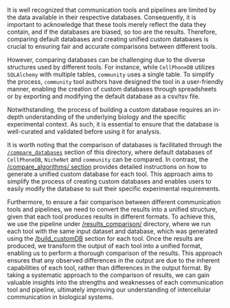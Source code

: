 It is well recognized that communication tools and pipelines are limited by the data available in their respective databases. Consequently, it is important to acknowledge that these tools merely reflect the data they contain, and if the databases are biased, so too are the results. Therefore, comparing default databases and creating unified custom databases is crucial to ensuring fair and accurate comparisons between different tools.

However, comparing databases can be challenging due to the diverse structures used by different tools. For instance, while `CellPhoneDB` utilizes `SQLAlchemy` with multiple tables, `community` uses a single table. To simplify the process, `community` tool authors have designed the tool in a user-friendly manner, enabling the creation of custom databases through spreadsheets or by exporting and modifying the default database as a csv/tsv file.

Notwithstanding, the process of building a custom database requires an in-depth understanding of the underlying biology and the specific experimental context. As such, it is essential to ensure that the database is well-curated and validated before using it for analysis.


It is worth noting that the comparison of databases is facilitated through the [`/compare_databases`](./method_comparison/compare_algorithms) section of this directory, where default databases of `CellPhoneDB`, `NicheNet` and `community` can be compared. In contrast, the [/compare_algorithms/ section](./method_comparison/compare_algorithms) provides detailed instructions on how to generate a unified custom database for each tool. This approach aims to simplify the process of creating custom databases and enables users to easily modify the database to suit their specific experimental requirements. 

Furthermore, to ensure a fair comparison between different communication tools and pipelines, we need to convert the results into a unified structure, given that each tool produces results in different formats. To achieve this, we use the pipeline under [/results_comparison/](./method_comparison/compare_results) directory, where we run each tool with the same input dataset and database, which was generated using the [/build_customDB](./method_comparison/compare_algorithms) section for each tool. Once the results are produced, we transform the output of each tool into a unified format, enabling us to perform a thorough comparison of the results. This approach ensures that any observed differences in the output are due to the inherent capabilities of each tool, rather than differences in the output format. By taking a systematic approach to the comparison of results, we can gain valuable insights into the strengths and weaknesses of each communication tool and pipeline, ultimately improving our understanding of intercellular communication in biological systems.
